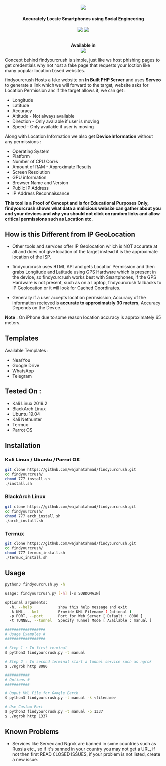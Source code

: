 <p align="center"><img src="https://i.imgur.com/riWueFp.png"></p>
<h4 align="center">
Accurately Locate Smartphones using Social Engineering
</h4>

<p align="center">
<img src="https://img.shields.io/badge/Python-3-brightgreen.svg?style=plastic">
<img src="https://img.shields.io/badge/Docker-✔-blue.svg?style=plastic">
</p>

<p align="center">
  <br>
  <b>Available in</b>
  <br>
  <img src="https://i.imgur.com/6qcCVks.png">
</p>

Concept behind findyourcrush is simple, just like we host phishing pages to get credentials why not host a fake page that requests your loction like many popular location based websites.

findyourcrush Hosts a fake website on **In Built PHP Server** and uses **Serveo** to generate a link which we will forward to the target, website asks for Location Permission and if the target allows it, we can get :

* Longitude
* Latitude
* Accuracy
* Altitude - Not always available
* Direction - Only available if user is moving
* Speed - Only available if user is moving

Along with Location Information we also get **Device Information** without any permissions :

* Operating System
* Platform
* Number of CPU Cores
* Amount of RAM - Approximate Results
* Screen Resolution
* GPU information
* Browser Name and Version
* Public IP Address
* IP Address Reconnaissance

**This tool is a Proof of Concept and is for Educational Purposes Only, findyourcrush shows what data a malicious website can gather about you and your devices and why you should not click on random links and allow critical permissions such as Location etc.**

## How is this Different from IP GeoLocation

* Other tools and services offer IP Geolocation which is NOT accurate at all and does not give location of the target instead it is the approximate location of the ISP.

* findyourcrush uses HTML API and gets Location Permission and then grabs Longitude and Latitude using GPS Hardware which is present in the device, so findyourcrush works best with Smartphones, if the GPS Hardware is not present, such as on a Laptop, findyourcrush fallbacks to IP Geolocation or it will look for Cached Coordinates.  

* Generally if a user accepts location permsission, Accuracy of the information recieved is **accurate to approximately 30 meters**, Accuracy Depends on the Device.

**Note** : On iPhone due to some reason location accuracy is approximately 65 meters.

## Templates

Available Templates : 

* NearYou
* Google Drive 
* WhatsApp 
* Telegram


## Tested On :

* Kali Linux 2019.2
* BlackArch Linux
* Ubuntu 19.04
* Kali Nethunter
* Termux
* Parrot OS

## Installation

### Kali Linux / Ubuntu / Parrot OS

```bash
git clone https://github.com/wajahatahmad/findyourcrush.git
cd findyourcrush/
chmod 777 install.sh
./install.sh
```

### BlackArch Linux

```bash
git clone https://github.com/wajahatahmad/findyourcrush.git
cd findyourcrush/
chmod 777 arch_install.sh
./arch_install.sh
```

### Termux

```bash
git clone https://github.com/wajahatahmad/findyourcrush.git
cd findyourcrush/
chmod 777 termux_install.sh
./termux_install.sh
```

## Usage

```bash
python3 findyourcrush.py -h

usage: findyourcrush.py [-h] [-s SUBDOMAIN]

optional arguments:
  -h, --help            show this help message and exit
  -k KML, --kml         Provide KML Filename ( Optional )
  -p PORT, --port       Port for Web Server [ Default : 8080 ]
  -t TUNNEL, --tunnel   Specify Tunnel Mode [ Available : manual ]

##################
# Usage Examples #
##################

# Step 1 : In first terminal
$ python3 findyourcrush.py -t manual

# Step 2 : In second terminal start a tunnel service such as ngrok
$ ./ngrok http 8080

###########
# Options #
###########

# Ouput KML File for Google Earth
$ python3 findyourcrush.py -t manual -k <filename>

# Use Custom Port
$ python3 findyourcrush.py -t manual -p 1337
$ ./ngrok http 1337
```

## Known Problems

* Services like Serveo and Ngrok are banned in some countries such as Russia etc., so if it's banned in your country you may not get a URL, if not then first READ CLOSED ISSUES, if your problem is not listed, create a new issue.


